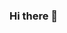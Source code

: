 ### Hi there 👋

<!--
**rherna09/rherna09** is a ✨ _special_ ✨ repository because its `README.md` (this file) appears on your GitHub profile.

Here are some ideas to get you started:

- 🔭 I’m currently working on ...completing my masters in Information Management
- 🌱 I’m currently learning ...text mining.
- 👯 I’m looking to collaborate on ...Data Science projects.
- 🤔 I’m looking for help with ...Machine Learning. I could always get better on developing my Machine Learning Skills. 
- 💬 Ask me about ...Social Science, basketball and film.
- 📫 How to reach me: ...Ill let you know. 
- 😄 Pronouns: ...
- ⚡ Fun fact: ...I have an MFA in Film Production and have shot three short films.  Two were narrative pieces and the third a documentary. 
-->
